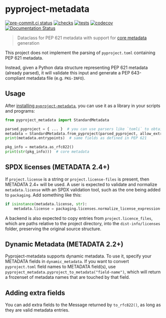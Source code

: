 # pyproject-metadata

[![pre-commit.ci status](https://results.pre-commit.ci/badge/github/pypa/pyproject-metadata/main.svg)](https://results.pre-commit.ci/latest/github/pypa/pyproject-metadata/main)
[![checks](https://github.com/pypa/pyproject-metadata/actions/workflows/checks.yml/badge.svg)](https://github.com/FFY00/python-pyproject-metadata/actions/workflows/checks.yml)
[![tests](https://github.com/pypa/pyproject-metadata/actions/workflows/tests.yml/badge.svg)](https://github.com/pypa/pyproject-metadata/actions/workflows/tests.yml)
[![codecov](https://codecov.io/gh/pypa/pyproject-metadata/branch/main/graph/badge.svg?token=9chBjS1lch)](https://codecov.io/gh/pypa/pyproject-metadata)
[![Documentation Status](https://readthedocs.org/projects/pyproject-metadata/badge/?version=latest)](https://pep621.readthedocs.io/en/latest/?badge=latest)


> Dataclass for PEP 621 metadata with support for [core metadata] generation

This project does not implement the parsing of `pyproject.toml`
containing PEP 621 metadata.

Instead, given a Python data structure representing PEP 621 metadata (already
parsed), it will validate this input and generate a PEP 643-compliant metadata
file (e.g. `PKG-INFO`).


## Usage

After [installing `pyproject-metadata`](https://pypi.org/project/pyproject-metadata/),
you can use it as a library in your scripts and programs:

```python
from pyproject_metadata import StandardMetadata

parsed_pyproject = { ... }  # you can use parsers like `tomli` to obtain this dict
metadata = StandardMetadata.from_pyproject(parsed_pyproject, allow_extra_keys = False)
print(metadata.entrypoints)  # same fields as defined in PEP 621

pkg_info = metadata.as_rfc822()
print(str(pkg_info)))  # core metadata
```

## SPDX licenses (METADATA 2.4+)

If `project.license` is a string or `project.license-files` is present, then
METADATA 2.4+ will be used. A user is expected to validate and normalize
`metadata.license` with an SPDX validation tool, such as the one being added to
`packaging`. Add something like this:

```python
if isinstance(metadata.license, str):
    metadata.license = packaging.licenses.normalize_license_expression(metadata.license)
```

A backend is also expected to copy entries from `project.licence_files`, which
are paths relative to the project directory, into the `dist-info/licenses`
folder, preserving the original source structure.


[core metadata]: https://packaging.python.org/specifications/core-metadata/


## Dynamic Metadata (METADATA 2.2+)

Pyproject-metadata supports dynamic metadata. To use it, specify your METADATA fields in `dynamic_metadata`. If you want to convert `pyproject.toml` field names to METADATA field(s), use `pyproject_metadata.pyproject_to_metadata("field-name")`, which will return a frozenset of metadata names that are touched by that field.


## Adding extra fields

You can add extra fields to the Message returned by `to_rfc822()`, as long as they are valid metadata entries.
